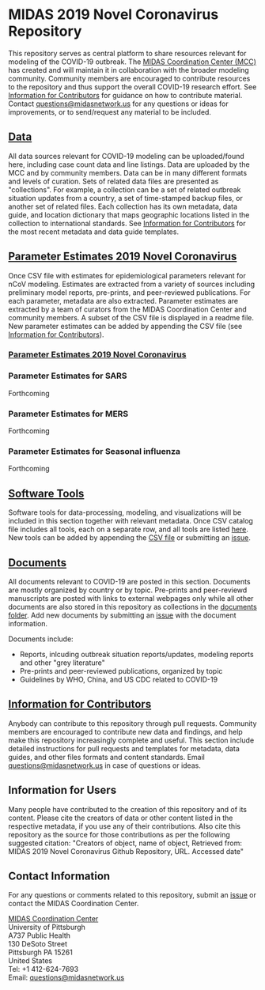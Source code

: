 # MIDAS 2019 Novel Coronavirus Repository
This repository serves as central platform to share resources relevant for modeling of the COVID-19 outbreak. The [MIDAS Coordination Center (MCC)](https://midasnetwork.us/mcc/) has created and will maintain it in collaboration with the broader modeling community. Community members are encouraged to contribute resources to the repository and thus support the overall COVID-19 research effort. See [Information for Contributors](https://github.com/midas-network/COVID-19/wiki/Information-for-Contributors) for guidance on how to contribute material. Contact questions@midasnetwork.us for any questions or ideas for improvements, or to send/request any material to be included. 

## [Data](https://github.com/midas-network/COVID-19/wiki/Data)
All data sources relevant for COVID-19 modeling can be uploaded/found here, including case count data and line listings. Data are uploaded by the MCC and by community members. Data can be in many different formats and levels of curation. Sets of related data files are presented as "collections". For example, a collection can be a set of related outbreak situation updates from a country, a set of time-stamped backup files, or another set of related files. Each collection has its own metadata, data guide, and location dictionary that maps geographic locations listed in the collection to international standards. See [Information for Contributors](https://github.com/midas-network/COVID-19/wiki/Information-for-Contributors) for the most recent metadata and data guide templates. 

## [Parameter Estimates 2019 Novel Coronavirus](https://github.com/midas-network/COVID-19/tree/master/parameter_estimates/2019_novel_coronavirus)
Once CSV file with estimates for epidemiological parameters relevant for nCoV modeling. Estimates are extracted from a variety of sources including preliminary model reports, pre-prints, and peer-reviewed publications. For each parameter, metadata are also extracted. Parameter estimates are extracted by a team of curators from the MIDAS Coordination Center and community members. A subset of the CSV file is displayed in a readme file. New parameter estimates can be added by appending the CSV file (see [Information for Contributors](https://github.com/midas-network/COVID-19/wiki/Information-for-Contributors)).

### [Parameter Estimates 2019 Novel Coronavirus](https://github.com/midas-network/COVID-19/tree/master/parameter_estimates/2019_novel_coronavirus)

### Parameter Estimates for SARS
Forthcoming
### Parameter Estimates for MERS
Forthcoming
### Parameter Estimates for Seasonal influenza
Forthcoming

## [Software Tools](https://github.com/midas-network/COVID-19/wiki/Software-Tools)
Software tools for data-processing, modeling, and visualizations will be included in this section together with relevant metadata. Once CSV catalog file includes all tools, each on a separate row, and all tools are listed [here](https://github.com/midas-network/COVID-19/wiki/Software-Tools). New tools can be added by appending the [CSV file](https://github.com/midas-network/COVID-19/blob/master/software_tools/software_catalog.csv) or submitting an [issue](https://github.com/midas-network/COVID-19/issues). 

## [Documents](https://github.com/midas-network/COVID-19/wiki/Documents)
All documents relevant to COVID-19 are posted in this section. Documents are mostly organized by country or by topic. Pre-prints and peer-reviewd manuscripts are posted with links to external webpages only while all other documents are also stored in this repository as collections in the [documents folder](https://github.com/midas-network/COVID-19/tree/master/Documents). Add new documents by submitting an [issue](https://github.com/midas-network/COVID-19/issues) with the document information.

Documents include:
* Reports, inlcuding outbreak situation reports/updates, modeling reports and other "grey literature"
* Pre-prints and peer-reviewed publications, organized by topic
* Guidelines by WHO, China, and US CDC related to COVID-19

## [Information for Contributors](https://github.com/midas-network/COVID-19/wiki/Information-for-Contributors)
Anybody can contribute to this repository through pull requests. Community members are encouraged to contribute new data and findings, and help make this repository increasingly complete and useful. This section include detailed instructions for pull requests and templates for metadata, data guides, and other files formats and content standards. Email questions@midasnetwork.us in case of questions or ideas. 

## Information for Users
Many people have contributed to the creation of this repository and of its content. Please cite the creators of data or other content listed in the respective metadata, if you use any of their contributions. Also cite this repository as the source for those contributions as per the following suggested citation: "Creators of object, name of object, Retrieved from: MIDAS 2019 Novel Coronavirus Github Repository, URL. Accessed date"

## Contact Information
For any questions or comments related to this repository, submit an [issue](https://github.com/midas-network/COVID-19/issues) or contact the MIDAS Coordination Center. 

[MIDAS Coordination Center](https://midasnetwork.us/mcc/)  
University of Pittsburgh  
A737 Public Health  
130 DeSoto Street  
Pittsburgh PA 15261  
United States  
Tel: +1 412-624-7693  
Email: questions@midasnetwork.us
